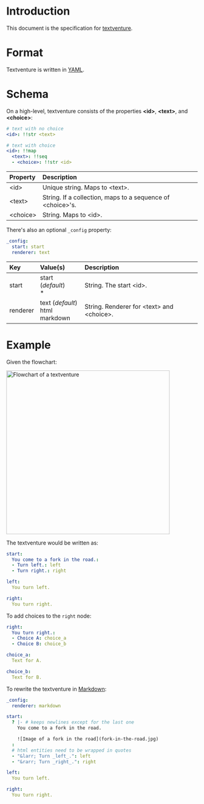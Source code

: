 # Introduction

This document is the specification for [textventure](https://textventure.org).

# Format

Textventure is written in [YAML](http://yaml.org/).

# Schema

On a high-level, textventure consists of the properties **\<id>**, **\<text>**, and **\<choice>**:
```yaml
# text with no choice
<id>: !!str <text>

# text with choice
<id>: !!map
  <text>: !!seq
  - <choice>: !!str <id>
```

| Property | Description |
| :--- | :--- |
| \<id> | Unique string. Maps to \<text>. |
| \<text> | String. If a collection, maps to a sequence of \<choice>'s. |
| \<choice> | String. Maps to \<id>. |

There's also an optional `_config` property:
```yaml
_config:
  start: start
  renderer: text
```

| Key | Value(s) | Description |
| :--- | :--- | :--- |
| start | start (_default_)<br>\* | String. The start \<id>. |
| renderer | text (_default_)<br>html<br>markdown | String. Renderer for \<text> and \<choice>. |

# Example

Given the flowchart:

<!--
https://gist.github.com/remarkablemark/30d3974972e6fc3348fe3c58136e5aaa
-->
<img src="https://textventure.org/static/2018/2018-08-12-textventure-spec-example-flowchart.svg" alt="Flowchart of a textventure" width="430px">

The textventure would be written as:
```yaml
start:
  You come to a fork in the road.:
  - Turn left.: left
  - Turn right.: right

left:
  You turn left.

right:
  You turn right.
```

To add choices to the `right` node:
```yaml
right:
  You turn right.:
  - Choice A: choice_a
  - Choice B: choice_b

choice_a:
  Text for A.

choice_b:
  Text for B.
```

To rewrite the textventure in [Markdown](https://commonmark.org/):
```yaml
_config:
  renderer: markdown

start:
  ? |- # keeps newlines except for the last one
    You come to a fork in the road.

    ![Image of a fork in the road](fork-in-the-road.jpg)
  :
  # html entities need to be wrapped in quotes
  - "&larr; Turn _left_.": left
  - "&rarr; Turn _right_.": right

left:
  You turn left.

right:
  You turn right.
```
